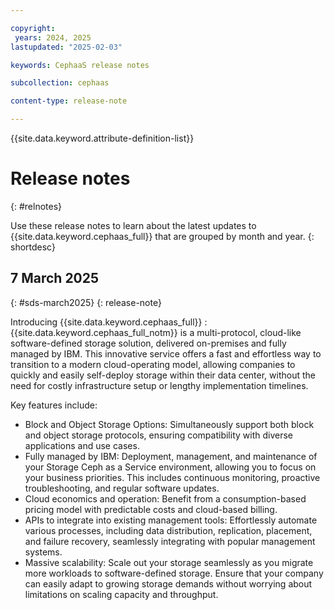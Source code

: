 ```yaml
---

copyright:
 years: 2024, 2025
lastupdated: "2025-02-03"

keywords: CephaaS release notes

subcollection: cephaas

content-type: release-note

---
```





{{site.data.keyword.attribute-definition-list}}



# Release notes
{: #relnotes}



Use these release notes to learn about the latest updates to {{site.data.keyword.cephaas_full}} that are grouped by month and year.
{: shortdesc}





## 7 March 2025
{: #sds-march2025}
{: release-note}

Introducing {{site.data.keyword.cephaas_full}}
:   {{site.data.keyword.cephaas_full_notm}} is a multi-protocol, cloud-like software-defined storage solution, delivered on-premises and fully managed by IBM. This innovative service offers a fast and effortless way to transition to a modern cloud-operating model, allowing companies to quickly and easily self-deploy storage within their data center, without the need for costly infrastructure setup or lengthy implementation
timelines.

Key features include:

* Block and Object Storage Options: Simultaneously support both block and object storage protocols, ensuring compatibility with diverse applications and use cases.
* Fully managed by IBM: Deployment, management, and maintenance of your Storage Ceph as a Service environment, allowing you to focus on your business priorities. This includes continuous monitoring, proactive troubleshooting, and regular software updates.
* Cloud economics and operation: Benefit from a consumption-based pricing model with predictable costs and cloud-based billing.
* APIs to integrate into existing management tools: Effortlessly automate various processes, including data distribution, replication, placement, and failure recovery, seamlessly integrating with popular management systems.
* Massive scalability: Scale out your storage seamlessly as you migrate more workloads to software-defined storage. Ensure that your company can easily adapt to growing storage demands without worrying about limitations on scaling capacity and throughput.
